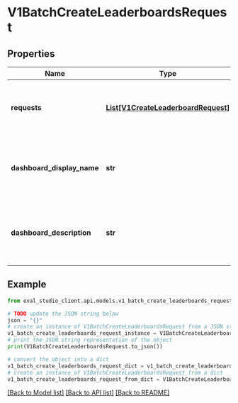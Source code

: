 # V1BatchCreateLeaderboardsRequest


## Properties

Name | Type | Description | Notes
------------ | ------------- | ------------- | -------------
**requests** | [**List[V1CreateLeaderboardRequest]**](V1CreateLeaderboardRequest.md) | Required. Contains list of requests for leaderboards to be created. | [optional] 
**dashboard_display_name** | **str** | Optional. Display name for the dashboard that will group the leaderboards. | [optional] 
**dashboard_description** | **str** | Optional. Description for the dashboard that will group the leaderboards. | [optional] 

## Example

```python
from eval_studio_client.api.models.v1_batch_create_leaderboards_request import V1BatchCreateLeaderboardsRequest

# TODO update the JSON string below
json = "{}"
# create an instance of V1BatchCreateLeaderboardsRequest from a JSON string
v1_batch_create_leaderboards_request_instance = V1BatchCreateLeaderboardsRequest.from_json(json)
# print the JSON string representation of the object
print(V1BatchCreateLeaderboardsRequest.to_json())

# convert the object into a dict
v1_batch_create_leaderboards_request_dict = v1_batch_create_leaderboards_request_instance.to_dict()
# create an instance of V1BatchCreateLeaderboardsRequest from a dict
v1_batch_create_leaderboards_request_from_dict = V1BatchCreateLeaderboardsRequest.from_dict(v1_batch_create_leaderboards_request_dict)
```
[[Back to Model list]](../README.md#documentation-for-models) [[Back to API list]](../README.md#documentation-for-api-endpoints) [[Back to README]](../README.md)


